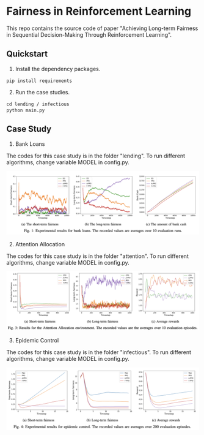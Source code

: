 # Fairness in Reinforcement Learning

This repo contains the source code of paper "Achieving Long-term Fairness in Sequential
Decision-Making Through Reinforcement Learning".



## Quickstart

1. Install the dependency packages.
```
pip install requirements
```

2. Run the case studies.
``` 
cd lending / infectious
python main.py
```

## Case Study

1. Bank Loans

The codes for this case study is in the folder "lending". 
To run different algorithms, change variable MODEL in config.py.

![lending](./assets/lending.png)


2. Attention Allocation

The codes for this case study is in the folder "attention". 
To run different algorithms, change variable MODEL in config.py.

![attention](./assets/attention.png)


3. Epidemic Control

The codes for this case study is in the folder "infectious". 
To run different algorithms, change variable MODEL in config.py.

![infectious](./assets/infectious.png)


